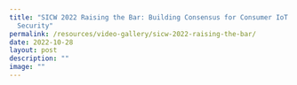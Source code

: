 ```yaml
---
title: "SICW 2022 Raising the Bar: Building Consensus for Consumer IoT Device
  Security"
permalink: /resources/video-gallery/sicw-2022-raising-the-bar/
date: 2022-10-28
layout: post
description: ""
image: ""
---
```

